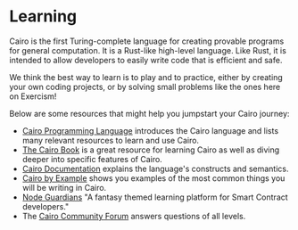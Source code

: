 # Learning

Cairo is the first Turing-complete language for creating provable programs for general computation. It is a Rust-like high-level language. Like Rust, it is intended to allow developers to easily write code that is efficient and safe.

We think the best way to learn is to play and to practice, either by creating your own coding projects, or by solving small problems like the ones here on Exercism!

Below are some resources that might help you jumpstart your Cairo journey:

* [Cairo Programming Language](https://www.cairo-lang.org/) introduces the Cairo language and lists many relevant resources to learn and use Cairo. 
* [The Cairo Book](https://book.cairo-lang.org/) is a great resource for learning Cairo as well as diving deeper into specific features of Cairo.
* [Cairo Documentation](https://docs.cairo-lang.org/) explains the language's constructs and semantics.
* [Cairo by Example](https://cairo-by-example.com/) shows you examples of the most common things you will be writing in Cairo.
* [Node Guardians](https://nodeguardians.io/campaigns?f=3%3D2) "A fantasy themed learning platform for Smart Contract developers."
* The [Cairo Community Forum](https://community.cairo-lang.org/) answers questions of all levels.
